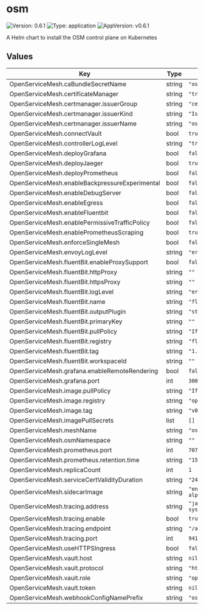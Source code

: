 # osm

![Version: 0.6.1](https://img.shields.io/badge/Version-0.6.1-informational?style=flat-square) ![Type: application](https://img.shields.io/badge/Type-application-informational?style=flat-square) ![AppVersion: v0.6.1](https://img.shields.io/badge/AppVersion-v0.6.1-informational?style=flat-square)

A Helm chart to install the OSM control plane on Kubernetes

## Values

| Key | Type | Default | Description |
|-----|------|---------|-------------|
| OpenServiceMesh.caBundleSecretName | string | `"osm-ca-bundle"` |  |
| OpenServiceMesh.certificateManager | string | `"tresor"` |  |
| OpenServiceMesh.certmanager.issuerGroup | string | `"cert-manager"` |  |
| OpenServiceMesh.certmanager.issuerKind | string | `"Issuer"` |  |
| OpenServiceMesh.certmanager.issuerName | string | `"osm-ca"` |  |
| OpenServiceMesh.connectVault | bool | `true` |  |
| OpenServiceMesh.controllerLogLevel | string | `"trace"` |  |
| OpenServiceMesh.deployGrafana | bool | `false` |  |
| OpenServiceMesh.deployJaeger | bool | `true` |  |
| OpenServiceMesh.deployPrometheus | bool | `false` |  |
| OpenServiceMesh.enableBackpressureExperimental | bool | `false` |  |
| OpenServiceMesh.enableDebugServer | bool | `false` |  |
| OpenServiceMesh.enableEgress | bool | `false` |  |
| OpenServiceMesh.enableFluentbit | bool | `false` |  |
| OpenServiceMesh.enablePermissiveTrafficPolicy | bool | `false` |  |
| OpenServiceMesh.enablePrometheusScraping | bool | `true` |  |
| OpenServiceMesh.enforceSingleMesh | bool | `false` |  |
| OpenServiceMesh.envoyLogLevel | string | `"error"` |  |
| OpenServiceMesh.fluentBit.enableProxySupport | bool | `false` |  |
| OpenServiceMesh.fluentBit.httpProxy | string | `""` |  |
| OpenServiceMesh.fluentBit.httpsProxy | string | `""` |  |
| OpenServiceMesh.fluentBit.logLevel | string | `"error"` |  |
| OpenServiceMesh.fluentBit.name | string | `"fluentbit-logger"` |  |
| OpenServiceMesh.fluentBit.outputPlugin | string | `"stdout"` |  |
| OpenServiceMesh.fluentBit.primaryKey | string | `""` |  |
| OpenServiceMesh.fluentBit.pullPolicy | string | `"IfNotPresent"` |  |
| OpenServiceMesh.fluentBit.registry | string | `"fluent"` |  |
| OpenServiceMesh.fluentBit.tag | string | `"1.6.4"` |  |
| OpenServiceMesh.fluentBit.workspaceId | string | `""` |  |
| OpenServiceMesh.grafana.enableRemoteRendering | bool | `false` |  |
| OpenServiceMesh.grafana.port | int | `3000` |  |
| OpenServiceMesh.image.pullPolicy | string | `"IfNotPresent"` |  |
| OpenServiceMesh.image.registry | string | `"openservicemesh"` |  |
| OpenServiceMesh.image.tag | string | `"v0.6.1"` |  |
| OpenServiceMesh.imagePullSecrets | list | `[]` |  |
| OpenServiceMesh.meshName | string | `"osm"` |  |
| OpenServiceMesh.osmNamespace | string | `""` |  |
| OpenServiceMesh.prometheus.port | int | `7070` |  |
| OpenServiceMesh.prometheus.retention.time | string | `"15d"` |  |
| OpenServiceMesh.replicaCount | int | `1` |  |
| OpenServiceMesh.serviceCertValidityDuration | string | `"24h"` |  |
| OpenServiceMesh.sidecarImage | string | `"envoyproxy/envoy-alpine:v1.15.0"` |  |
| OpenServiceMesh.tracing.address | string | `"jaeger.osm-system.svc.cluster.local"` |  |
| OpenServiceMesh.tracing.enable | bool | `true` |  |
| OpenServiceMesh.tracing.endpoint | string | `"/api/v2/spans"` |  |
| OpenServiceMesh.tracing.port | int | `9411` |  |
| OpenServiceMesh.useHTTPSIngress | bool | `false` |  |
| OpenServiceMesh.vault.host | string | `nil` |  |
| OpenServiceMesh.vault.protocol | string | `"http"` |  |
| OpenServiceMesh.vault.role | string | `"openservicemesh"` |  |
| OpenServiceMesh.vault.token | string | `nil` |  |
| OpenServiceMesh.webhookConfigNamePrefix | string | `"osm-webhook"` |  |

